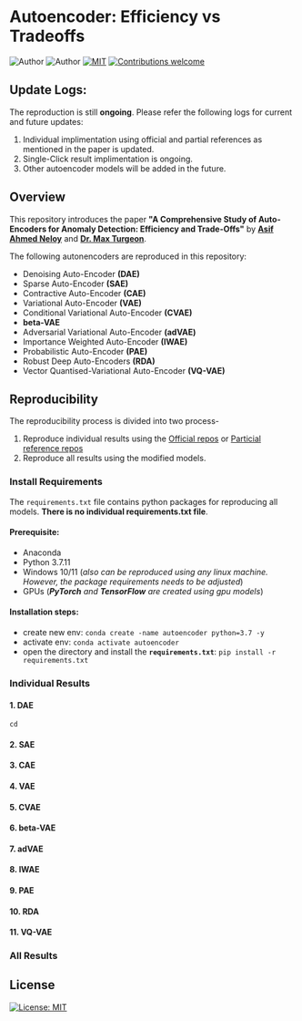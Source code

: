 # Autoencoder: Efficiency vs Tradeoffs

![Author](https://img.shields.io/badge/author-aaneloy-blue) 
![Author](https://img.shields.io/badge/turgeonmaxime-red)
[![MIT](https://img.shields.io/badge/license-MIT-5eba00.svg)](https://github.com/UMDimReduction/autoencoder-Efficiency_vs_Tradeoffs/blob/main/LICENSE.txt)
[![Contributions welcome](https://img.shields.io/badge/contributions-welcome-brightgreen.svg?style=flat)](https://github.com/UMDimReduction/autoencoder-Efficiency_vs_Tradeoffs)

## Update Logs:
The reproduction is still **ongoing**. Please refer the following logs for current and future updates:
1. Individual implimentation using official and partial references as mentioned in the paper is updated.
2. Single-Click result implimentation is ongoing.
3. Other autoencoder models will be added in the future.

## Overview
This repository introduces the paper **"A Comprehensive Study of Auto-Encoders for
Anomaly Detection: Efficiency and Trade-Offs"** by **[Asif Ahmed Neloy](https://aaneloy.ca/)** and **[Dr. Max Turgeon](https://www.maxturgeon.ca/)**.


The following autonencoders are reproduced in this repository:
* Denoising Auto-Encoder **(DAE)**
* Sparse Auto-Encoder **(SAE)**
* Contractive Auto-Encoder **(CAE)**
* Variational Auto-Encoder **(VAE)**
* Conditional Variational Auto-Encoder **(CVAE)**
* **beta-VAE**
* Adversarial Variational Auto-Encoder **(adVAE)**
* Importance Weighted Auto-Encoder **(IWAE)**
* Probabilistic Auto-Encoder **(PAE)**
* Robust Deep Auto-Encoders **(RDA)**
* Vector Quantised-Variational Auto-Encoder **(VQ-VAE)**


## Reproducibility

The reproducibility process is divided into two process- 
1. Reproduce individual results using the [Official repos](https://github.com/UMDimReduction/autoencoder-Efficiency_vs_Tradeoffs/tree/main/Official%20Repos) or [Particial reference repos](https://github.com/UMDimReduction/autoencoder-Efficiency_vs_Tradeoffs/tree/main/Partial%20References) 
2. Reproduce all results using the modified models.


### Install Requirements

The ``requirements.txt`` file contains python packages for reproducing all models. **There is no individual requirements.txt file**. 

#### Prerequisite:
* Anaconda
* Python 3.7.11
* Windows 10/11 (*also can be reproduced using any linux machine. However, the package requirements needs to be adjusted*)
* GPUs (***PyTorch** and **TensorFlow** are created using gpu models*)

#### Installation steps:
* create new env: ``conda create -name autoencoder python=3.7 -y``
* activate env: ``conda activate autoencoder``
* open the directory and install the **``requirements.txt``**: ``pip install -r requirements.txt``


### Individual Results

#### 1. DAE
``
cd 
``

#### 2. SAE

#### 3. CAE


#### 4. VAE

#### 5. CVAE

#### 6. beta-VAE

#### 7. adVAE

#### 8. IWAE

#### 9. PAE


#### 10. RDA


#### 11. VQ-VAE



### All Results





## License
[![License: MIT](https://img.shields.io/badge/License-MIT-yellow.svg)](https://opensource.org/licenses/MIT)